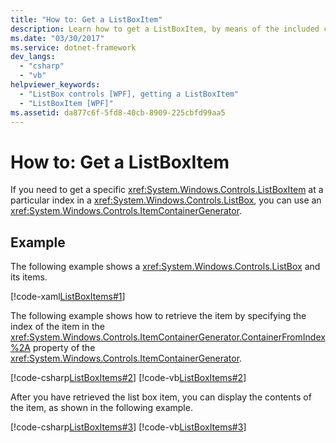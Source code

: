 ```yaml
---
title: "How to: Get a ListBoxItem"
description: Learn how to get a ListBoxItem, by means of the included code examples in XAML, C#, and Visual Basic.
ms.date: "03/30/2017"
ms.service: dotnet-framework
dev_langs:
  - "csharp"
  - "vb"
helpviewer_keywords:
  - "ListBox controls [WPF], getting a ListBoxItem"
  - "ListBoxItem [WPF]"
ms.assetid: da877c6f-5fd8-40cb-8909-225cbfd99aa5
---
```

# How to: Get a ListBoxItem

If you need to get a specific <xref:System.Windows.Controls.ListBoxItem> at a particular index in a <xref:System.Windows.Controls.ListBox>, you can use an <xref:System.Windows.Controls.ItemContainerGenerator>.

## Example

The following example shows a <xref:System.Windows.Controls.ListBox> and its items.

[!code-xaml[ListBoxItems#1](~/samples/snippets/csharp/VS_Snippets_Wpf/ListBoxItems/CSharp/Window1.xaml#1)]

The following example shows how to retrieve the item by specifying the index of the item in the <xref:System.Windows.Controls.ItemContainerGenerator.ContainerFromIndex%2A> property of the <xref:System.Windows.Controls.ItemContainerGenerator>.

[!code-csharp[ListBoxItems#2](~/samples/snippets/csharp/VS_Snippets_Wpf/ListBoxItems/CSharp/Window1.xaml.cs#2)]
[!code-vb[ListBoxItems#2](~/samples/snippets/visualbasic/VS_Snippets_Wpf/ListBoxItems/VisualBasic/Window1.xaml.vb#2)]

After you have retrieved the list box item, you can display the contents of the item, as shown in the following example.

[!code-csharp[ListBoxItems#3](~/samples/snippets/csharp/VS_Snippets_Wpf/ListBoxItems/CSharp/Window1.xaml.cs#3)]
[!code-vb[ListBoxItems#3](~/samples/snippets/visualbasic/VS_Snippets_Wpf/ListBoxItems/VisualBasic/Window1.xaml.vb#3)]
